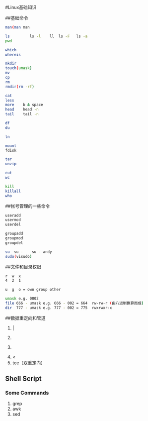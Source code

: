#Linux基础知识

##基础命令
```bash
man(man man

ls         ls -l    ll  ls -F   ls -a
pwd

which
whereis

mkdir      
touch(umask)
mv
cp
rm
rmdir(rm -rf)

cat
less    
more    b & space
head    head -n
tail    tail -n

df      
du

ln

mount
fdisk

tar
unzip

cut
wc

kill
killall
who
```
##帐号管理的一些命令
```bash
useradd
usermod
userdel

groupadd
groupmod
groupdel

su  su -    su - andy
sudo(visudo)
```

##文件和目录权限
```bash
r  w  x
4  2  1

u  g  o = own group other

umask e.g. 0002
file 666 - umask e.g. 666 - 002 = 664  rw-rw-r (由八进制换算而成)
dir  777 - umask e.g. 777 - 002 = 775  rwxrwxr-x
```
##数据重定向和管道
1. |
2. >> 
3. >
4. <
5. tee（双重定向）

## Shell Script
### Some Commands
1. grep
2. awk
3. sed
